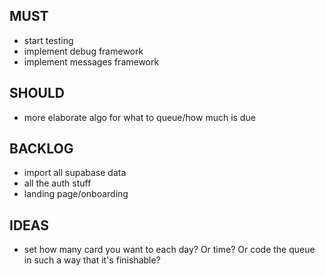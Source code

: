 ## MUST

* start testing
* implement debug framework
* implement messages framework

## SHOULD

* more elaborate algo for what to queue/how much is due

## BACKLOG

* import all supabase data
* all the auth stuff
* landing page/onboarding

## IDEAS

* set how many card you want to each day? Or time? Or code the queue in such a way that it's finishable?